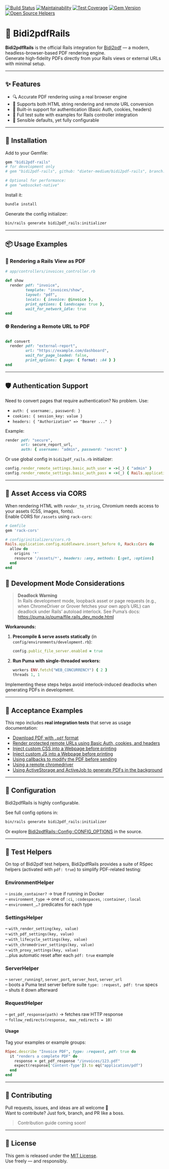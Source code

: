 [![Build Status](https://github.com/dieter-medium/bidi2pdf-rails/actions/workflows/ruby.yml/badge.svg)](https://github.com/dieter-medium/bidi2pdf-rails/blob/main/.github/workflows/ruby.yml)
[![Maintainability](https://api.codeclimate.com/v1/badges/6425d9893aa3a9ca243e/maintainability)](https://codeclimate.com/github/dieter-medium/bidi2pdf-rails/maintainability)
[![Test Coverage](https://api.codeclimate.com/v1/badges/6425d9893aa3a9ca243e/test_coverage)](https://codeclimate.com/github/dieter-medium/bidi2pdf-rails/test_coverage)
[![Gem Version](https://badge.fury.io/rb/bidi2pdf-rails.svg)](https://badge.fury.io/rb/bidi2pdf-rails)
[![Open Source Helpers](https://www.codetriage.com/dieter-medium/bidi2pdf-rails/badges/users.svg)](https://www.codetriage.com/dieter-medium/bidi2pdf-rails)

# 📄 Bidi2pdfRails

**Bidi2pdfRails** is the official Rails integration for [Bidi2pdf](https://github.com/dieter-medium/bidi2pdf) — a
modern, headless-browser-based PDF rendering engine.  
Generate high-fidelity PDFs directly from your Rails views or external URLs with minimal setup.

---

## ✨ Features

- 🔍 Accurate PDF rendering using a real browser engine
- 💾 Supports both HTML string rendering and remote URL conversion
- 🔐 Built-in support for authentication (Basic Auth, cookies, headers)
- 🧰 Full test suite with examples for Rails controller integration
- 🧠 Sensible defaults, yet fully configurable

---

## 🔧 Installation

Add to your Gemfile:

```ruby
gem "bidi2pdf-rails"
# for development only
# gem "bidi2pdf-rails", github: "dieter-medium/bidi2pdf-rails", branch: "main"

# Optional for performance:
# gem "websocket-native"
```

Install it:

```bash
bundle install
```

Generate the config initializer:

```bash
bin/rails generate bidi2pdf_rails:initializer
```

---

## 📦 Usage Examples

### 📄 Rendering a Rails View as PDF

```ruby
# app/controllers/invoices_controller.rb

def show
  render pdf: "invoice",
         template: "invoices/show",
         layout: "pdf",
         locals: { invoice: @invoice },
         print_options: { landscape: true },
         wait_for_network_idle: true
end
```

### 🌐 Rendering a Remote URL to PDF

```ruby

def convert
  render pdf: "external-report",
         url: "https://example.com/dashboard",
         wait_for_page_loaded: false,
         print_options: { page: { format: :A4 } }
end
```

---

## 🛡️ Authentication Support

Need to convert pages that require authentication? No problem. Use:

- `auth: { username:, password: }`
- `cookies: { session_key: value }`
- `headers: { "Authorization" => "Bearer ..." }`

Example:

```ruby
render pdf: "secure",
       url: secure_report_url,
       auth: { username: "admin", password: "secret" }
```

Or use global config in `bidi2pdf_rails.rb` initializer:

```ruby
config.render_remote_settings.basic_auth_user = ->(_) { "admin" }
config.render_remote_settings.basic_auth_pass = ->(_) { Rails.application.credentials.dig(:pdf, :auth_pass) }
```

---

## 📂 Asset Access via CORS

When rendering HTML with `render_to_string`, Chromium needs access to your assets (CSS, images, fonts).  
Enable CORS for `/assets` using `rack-cors`:

```ruby
# Gemfile
gem 'rack-cors'

# config/initializers/cors.rb
Rails.application.config.middleware.insert_before 0, Rack::Cors do
  allow do
    origins '*'
    resource '/assets/*', headers: :any, methods: [:get, :options]
  end
end
```

## 🐛 Development Mode Considerations

> **Deadlock Warning**  
> In Rails development mode, loopback asset or page requests (e.g., when ChromeDriver or Grover fetches your own app’s
> URL) can deadlock under Rails’ autoload interlock. See Puma’s docs: https://puma.io/puma/file.rails_dev_mode.html

**Workarounds:**

1. **Precompile & serve assets statically** (in `config/environments/development.rb`):
   ```ruby
   config.public_file_server.enabled = true
   ```
2. **Run Puma with single-threaded workers:**
   ```ruby
   workers ENV.fetch("WEB_CONCURRENCY") { 2 }
   threads 1, 1
   ```

Implementing these steps helps avoid interlock-induced deadlocks when generating PDFs in development.

---

## 🧪 Acceptance Examples

This repo includes **real integration tests** that serve as usage documentation:

- [Download PDF with `.pdf` format](spec/acceptance/user_can_download_report_pdf_spec.rb)
- [Render protected remote URLs using Basic Auth, cookies, and headers](spec/acceptance/user_can_generate_pdf_from_protected_remote_url_spec.rb)
- [Inject custom CSS into a Webpage before printing](spec/acceptance/user_can_inject_css_before_pdf_printing_spec.rb)
- [Inject custom JS into a Webpage before printing](spec/acceptance/user_can_inject_js_before_pdf_printing_spec.rb)
- [Using callbacks to modify the PDF before sending](spec/acceptance/user_can_hook_into_the_pdf_printing_lifecycle_spec.rb)
- [Using a remote chromedriver](spec/acceptance/user_can_connect_to_an_external_webdriver_spec.rb)
- [Using ActiveStorage and ActiveJob to generate PDFs in the background](spec/user_can_generate_async_pdf_reports_spec.rb)

---

## 🧠 Configuration

Bidi2pdfRails is highly configurable.

See full config options in:

```bash
bin/rails generate bidi2pdf_rails:initializer
```

Or explore [Bidi2pdfRails::Config::CONFIG_OPTIONS](lib/bidi2pdf_rails/config.rb) in the source.

---

## 🧪 Test Helpers

On top of Bidi2pdf test helpers, Bidi2pdfRails provides a suite of RSpec helpers (activated with `pdf: true`) to
simplify PDF-related testing:

### EnvironmentHelper

– `inside_container?` → true if running in Docker  
– `environment_type` → one of `:ci`, `:codespaces`, `:container`, `:local`  
– `environment_…?` predicates for each type

### SettingsHelper

– `with_render_setting(key, value)`  
– `with_pdf_settings(key, value)`  
– `with_lifecycle_settings(key, value)`  
– `with_chromedriver_settings(key, value)`  
– `with_proxy_settings(key, value)`  
…plus automatic reset after each `pdf: true` example

### ServerHelper

– `server_running?`, `server_port`, `server_host`, `server_url`  
– boots a Puma test server before suite `type: :request, pdf: true` specs  
– shuts it down afterward

### RequestHelper

– `get_pdf_response(path)` → fetches raw HTTP response  
– `follow_redirects(response, max_redirects = 10)`

#### Usage

Tag your examples or example groups:

```ruby
RSpec.describe "Invoice PDF", type: :request, pdf: true do
  it "renders a complete PDF" do
    response = get_pdf_response "/invoices/123.pdf"
    expect(response['Content-Type']).to eq("application/pdf")
  end
end
```

---

## 🙌 Contributing

Pull requests, issues, and ideas are all welcome 🙏  
Want to contribute? Just fork, branch, and PR like a boss.

> Contribution guide coming soon!

---

## 📄 License

This gem is released under the [MIT License](https://opensource.org/licenses/MIT).  
Use freely — and responsibly.
